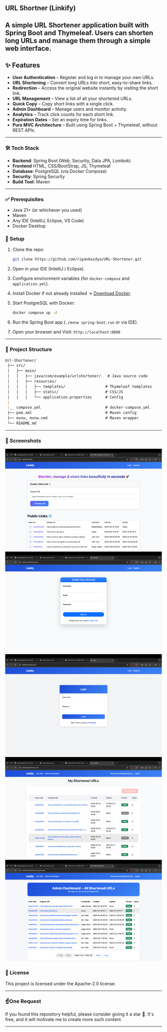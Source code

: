 ## URL Shortner (Linkify)

A **simple URL Shortener application** built with Spring Boot and Thymeleaf.
Users can shorten long URLs and manage them through a simple web interface.
---

## ✨ Features
- **User Authentication** – Register and log in to manage your own URLs.
- **URL Shortening** – Convert long URLs into short, easy-to-share links.
- **Redirection** – Access the original website instantly by visiting the short link.
- **URL Management** – View a list of all your shortened URLs.
- **Quick Copy** – Copy short links with a single click.
- **Admin Dashboard** – Manage users and monitor activity.
- **Analytics** – Track click counts for each short link.
- **Expiration Dates** – Set an expiry time for links.
- **Pure MVC Architecture** – Built using Spring Boot + Thymeleaf, without REST APIs.

---

### 🛠️ Tech Stack

* **Backend**: Spring Boot (Web, Security, Data JPA, Lombok)
* **Frontend** HTML, CSS/BootStrap, JS, Thymeleaf
* **Database**: PostgreSQL (via Docker Compose)
* **Security**: Spring Security
* **Build Tool:** Maven
---

### ✅ Prerequisites
- Java 21+ (or whichever you used)
- Maven
- Any IDE (IntelliJ, Eclipse, VS Code)
- Docker Desktop

### 🚀 Setup

1. Clone the repo:

   ```bash
   git clone https://github.com/ripanbaidya/URL-Shortener.git
   ```
2. Open in your IDE (IntelliJ / Eclipse).
3. Configure environment variables (for `docker-compose` and `application.yml`).
4. Install Docker if not already installed → [Download Docker](https://www.docker.com/products/docker-desktop).
5. Start PostgreSQL with Docker:

   ```bash
   docker compose up -d
   ```
6. Run the Spring Boot app (`./mvnw spring-boot:run` or via IDE).
7. Open your browser and Visit: `http://localhost:8080`

---

### 📂 Project Structure 
```markdown
Url-Shortener/
 ├── src/
 │   ├── main/
 │   │   ├── java/com/example/urlshortener/   # Java source code
 │   │   ├── resources/
 │   │   │   ├── templates/                  # Thymeleaf templates
 │   │   │   ├── static/                     # CSS/JS
 │   │   │   └── application.properties      # Config
 |
 |__ compose.yml                             # docker-compose.yml
 ├── pom.xml                                 # Maven config
 ├── mvnw, mvnw.cmd                          # Maven wrapper
 └── README.md

```

---

### 📸 Screenshots
![Home Page](screenshots/home.png)
![Shorten URL](screenshots/signup.png)
![Shorten URL](screenshots/login.png)
![Shorten URL](screenshots/my-urls.png)
![Shorten URL](screenshots/admin-dashboard.png)


### 📄 License
This project is licensed under the Apache-2.0 license.

---

### ☝️One Request

If you found this repository helpful, please consider giving it a star 🌟. It's free, and it will motivate me to create more such content.

---